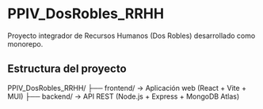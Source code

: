 # PPIV_DosRobles_RRHH

Proyecto integrador de Recursos Humanos (Dos Robles) desarrollado como monorepo.

## Estructura del proyecto
PPIV_DosRobles_RRHH/
├── frontend/ → Aplicación web (React + Vite + MUI)
├── backend/ → API REST (Node.js + Express + MongoDB Atlas)